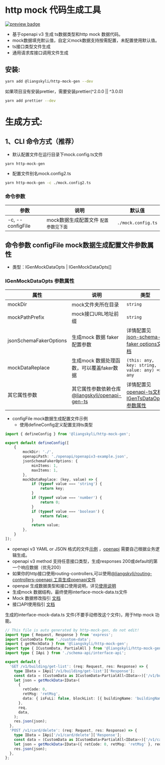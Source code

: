 # http mock 代码生成工具

<p>
  <a href="https://www.npmjs.com/package/@liangskyli/http-mock-gen">
   <img alt="preview badge" src="https://img.shields.io/npm/v/@liangskyli/http-mock-gen?label=%40liangskyli%2Fhttp-mock-gen">
  </a>
</p>

- 基于openapi v3 生成 ts数据类型和http mock 数据代码。
- mock数据填充默认值，自定义mock数据支持按需配置，未配置使用默认值。
- ts接口类型文件生成
- 通用请求库接口调用文件生成

## 安装:

```bash
yarn add @liangskyli/http-mock-gen --dev
```

如果项目没有安装prettier，需要安装prettier(^2.0.0 || ^3.0.0)
```bash
yarn add prettier --dev
```

# 生成方式:

## 1、CLI 命令方式（推荐）

- 默认配置文件在运行目录下mock.config.ts文件

```bash
yarn http-mock-gen
```

- 配置文件别名mock.config2.ts

```bash
yarn http-mock-gen -c ./mock.config2.ts
```

### 命令参数

| 参数               | 说明                     | 默认值                |
|------------------|------------------------|--------------------|
| -c, --configFile | mock数据生成配置文件 `配置参数见下面` | `./mock.config.ts` |

## 命令参数 configFile mock数据生成配置文件参数属性 

- 类型：IGenMockDataOpts | IGenMockDataOpts[]

### IGenMockDataOpts 参数属性

| 属性                     | 说明                                                                               | 类型                                                                                                                                     | 默认值                                                    |
|------------------------|----------------------------------------------------------------------------------|----------------------------------------------------------------------------------------------------------------------------------------|--------------------------------------------------------|
| mockDir                | mock文件夹所在目录                                                                      | `string`                                                                                                                               | `./`                                                   |
| mockPathPrefix         | mock接口URL地址前缀                                                                    | `string`                                                                                                                               | `undefined`                                            |
| jsonSchemaFakerOptions | 生成mock 数据 faker配置参数                                                              | 详情配置见 [json-schema-faker options文档](https://github.com/json-schema-faker/json-schema-faker/blob/HEAD/docs/README.md#available-options) | `{ alwaysFakeOptionals: true, fillProperties: false }` |
| mockDataReplace        | 生成mock 数据处理函数，可以覆盖faker数据                                                        | `(this: any, key: string, value: any) => any`                                                                                          | `undefined`                                            |
| 其它属性参数                 | 其它属性参数依赖仓库[@liangskyli/openapi-gen-ts](https://github.com/liangskyli/openapi-ts) | 详情配置见 [openapi-ts文档IGenTsDataOpts 参数属性](https://github.com/liangskyli/openapi-ts#igentsdataopts-%E5%8F%82%E6%95%B0%E5%B1%9E%E6%80%A7)  |                                                        |

- configFile mock数据生成配置文件示例
  - 使用defineConfig定义配置支持ts类型

```ts
import { defineConfig } from '@liangskyli/http-mock-gen';

export default defineConfig([
    {
        mockDir: './',
        openapiPath: './openapi/openapiv3-example.json',
        jsonSchemaFakerOptions: {
            minItems: 1,
            maxItems: 1,
        },
        mockDataReplace: (key, value) => {
            if (typeof value === 'string') {
                return key;
            }
            if (typeof value === 'number') {
                return 0;
            }
            if (typeof value === 'boolean') {
                return false;
            }
            return value;
        },
    }
]);

```

- openapi v3 YAML or JSON 格式的文件[示例](https://github.com/liangskyli/openapi-ts/blob/master/packages/openapi-gen-ts/docs/openapiv3-example.json) ，[openapi](https://www.openapis.org/) 需要自己根据业务逻辑生成。
- openapi v3 method 支持任意接口类型，生成responses 200或default的第一个响应数据（优先200）
- 如果你的http接口使用routing-controllers,可以使用[@liangskyli/routing-controllers-openapi 工具生成openapi文件](https://github.com/liangskyli/routing-controllers-openapi)
- openpai 生成数据类型和接口使用说明，详见[使用说明](https://github.com/liangskyli/openapi-ts)
- 生成mock 数据结构，最终使用interface-mock-data.ts文件
- Mock 数据修改指引 [文档](docs/http-mock-modify-guide.md)
- 接口API使用指引 [文档](https://github.com/liangskyli/openapi-ts/blob/master/packages/openapi-gen-ts/docs/request-api-guide.md)

生成的interface-mock-data.ts 文件(不要手动修改这个文件)，用于http mock 功能。

```ts
// This file is auto generated by http-mock-gen, do not edit!
import type { Request, Response } from 'express';
import CustomData from './custom-data';
import { getMockData } from '@liangskyli/http-mock-gen';
import type { ICustomData, PartialAll } from '@liangskyli/http-mock-gen';
import type { IApi } from './schema-api/interface-api';

export default {
  'GET /v1/building/get-list': (req: Request, res: Response) => {
    type IData = IApi['/v1/building/get-list']['Response'];
    const data = (CustomData as ICustomData<PartialAll<IData>>)['/v1/building/get-list'];
    let json = getMockData<IData>(
      {
        retCode: 0,
        retMsg: 'retMsg',
        data: { isFuLi: false, blockList: [{ buildingName: 'buildingName', isBindErp: false }] },
      },
      req,
      data,
    );
    res.json(json);
  },
  'POST /v1/card/delete': (req: Request, res: Response) => {
    type IData = IApi['/v1/card/delete']['Response'];
    const data = (CustomData as ICustomData<PartialAll<IData>>)['/v1/card/delete'];
    let json = getMockData<IData>({ retCode: 0, retMsg: 'retMsg' }, req, data);
    res.json(json);
  },
};
```
